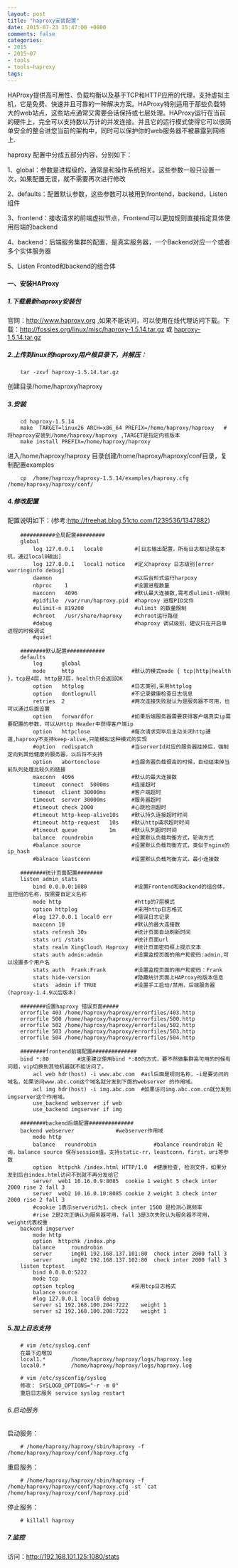 ```yaml
---
layout: post
title: "haproxy安装配置"
date: 2015-07-23 15:47:00 +0800
comments: false
categories:
- 2015
- 2015~07
- tools
- tools~haproxy
tags:
---
```


HAProxy提供高可用性、负载均衡以及基于TCP和HTTP应用的代理，支持虚拟主机，它是免费、快速并且可靠的一种解决方案。HAProxy特别适用于那些负载特大的web站点，这些站点通常又需要会话保持或七层处理。HAProxy运行在当前的硬件上，完全可以支持数以万计的并发连接。并且它的运行模式使得它可以很简单安全的整合进您当前的架构中，同时可以保护你的web服务器不被暴露到网络上.

haproxy 配置中分成五部分内容，分别如下：

1、global：参数是进程级的，通常是和操作系统相关。这些参数一般只设置一次，如果配置无误，就不需要再次进行修改

2、defaults：配置默认参数，这些参数可以被用到frontend，backend，Listen组件

3、frontend：接收请求的前端虚拟节点，Frontend可以更加规则直接指定具体使用后端的backend

4、backend：后端服务集群的配置，是真实服务器，一个Backend对应一个或者多个实体服务器

5、Listen Fronted和backend的组合体

#### 一、安装HAProxy

##### 1.下载最新haproxy安装包
官网：http://www.haproxy.org ,如果不能访问，可以使用在线代理访问下载。下载：http://fossies.org/linux/misc/haproxy-1.5.14.tar.gz 或 [haproxy-1.5.14.tar.gz](/download/tools/haproxy-1.5.14.tar.gz)

##### 2.上传到linux的haproxy用户根目录下，并解压：
```
	tar -zxvf haproxy-1.5.14.tar.gz 
```
创建目录/home/haproxy/haproxy

##### 3.安装
```
	cd haproxy-1.5.14
	make  TARGET=linux26 ARCH=x86_64 PREFIX=/home/haproxy/haproxy   #将haproxy安装到/home/haproxy/haproxy ,TARGET是指定内核版本
	make install PREFIX=/home/haproxy/haproxy  
```
进入/home/haproxy/haproxy  目录创建/home/haproxy/haproxy/conf目录，复制配置examples
```
	cp  /home/haproxy/haproxy-1.5.14/examples/haproxy.cfg  /home/haproxy/haproxy/conf/
```

##### 4.修改配置

配置说明如下：(参考:http://freehat.blog.51cto.com/1239536/1347882)

```
	###########全局配置#########
	global
		log 127.0.0.1   local0          #[日志输出配置，所有日志都记录在本机，通过local0输出]
		log 127.0.0.1   local1 notice   #定义haproxy 日志级别[error warringinfo debug]
		daemon                          #以后台形式运行harpoxy
		nbproc    1                     #设置进程数量
		maxconn   4096                  #默认最大连接数,需考虑ulimit-n限制
		#pidfile  /var/run/haproxy.pid  #haproxy 进程PID文件
		#ulimit-n 819200                #ulimit 的数量限制
		#chroot   /usr/share/haproxy    #chroot运行路径
		#debug                          #haproxy 调试级别，建议只在开启单进程的时候调试
		#quiet

	########默认配置############
	defaults
		log      global
		mode     http                  #默认的模式mode { tcp|http|health }，tcp是4层，http是7层，health只会返回OK
		option   httplog               #日志类别,采用httplog
		option   dontlognull           #不记录健康检查日志信息
		retries  2                     #两次连接失败就认为是服务器不可用，也可以通过后面设置
		option   forwardfor            #如果后端服务器需要获得客户端真实ip需要配置的参数，可以从Http Header中获得客户端ip
		option   httpclose             #每次请求完毕后主动关闭http通道,haproxy不支持keep-alive,只能模拟这种模式的实现
		#option  redispatch            #当serverId对应的服务器挂掉后，强制定向到其他健康的服务器，以后将不支持
		option   abortonclose          #当服务器负载很高的时候，自动结束掉当前队列处理比较久的链接
		maxconn  4096                  #默认的最大连接数
		timeout  connect  5000ms       #连接超时
		timeout  client 30000ms        #客户端超时
		timeout  server 30000ms        #服务器超时
		#timeout check 2000            #心跳检测超时
		#timeout http-keep-alive10s    #默认持久连接超时时间
		#timeout http-request   10s    #默认http请求超时时间
		#timeout queue          1m     #默认队列超时时间
		balance  roundrobin            #设置默认负载均衡方式，轮询方式
		#balance source                #设置默认负载均衡方式，类似于nginx的ip_hash
		#balnace leastconn             #设置默认负载均衡方式，最小连接数

	########统计页面配置########
	listen admin_stats
		bind 0.0.0.0:1080               #设置Frontend和Backend的组合体，监控组的名称，按需要自定义名称
		mode http                       #http的7层模式
		option httplog                  #采用http日志格式
		#log 127.0.0.1 local0 err       #错误日志记录
		maxconn 10                      #默认的最大连接数
		stats refresh 30s               #统计页面自动刷新时间
		stats uri /stats                #统计页面url
		stats realm XingCloud\ Haproxy  #统计页面密码框上提示文本
		stats auth admin:admin          #设置监控页面的用户和密码:admin,可以设置多个用户名
		stats auth  Frank:Frank         #设置监控页面的用户和密码：Frank
		stats hide-version              #隐藏统计页面上HAProxy的版本信息
		stats  admin if TRUE            #设置手工启动/禁用，后端服务器(haproxy-1.4.9以后版本)
		
	########设置haproxy 错误页面#####
	errorfile 403 /home/haproxy/haproxy/errorfiles/403.http
	errorfile 500 /home/haproxy/haproxy/errorfiles/500.http
	errorfile 502 /home/haproxy/haproxy/errorfiles/502.http
	errorfile 503 /home/haproxy/haproxy/errorfiles/503.http
	errorfile 504 /home/haproxy/haproxy/errorfiles/504.http

	########frontend前端配置##############
	bind *:80         #这里建议使用bind *:80的方式，要不然做集群高可用的时候有问题，vip切换到其他机器就不能访问了。
		acl web hdr(host) -i www.abc.com  #acl后面是规则名称，-i是要访问的域名，如果访问www.abc.com这个域名就分发到下面的webserver 的作用域。
		acl img hdr(host) -i img.abc.com  #如果访问img.abc.com.cn就分发到imgserver这个作用域。
		use_backend webserver if web
		use_backend imgserver if img
	
	########backend后端配置##############
	backend webserver             #webserver作用域
		mode http
		balance   roundrobin                  #balance roundrobin 轮询，balance source 保存session值，支持static-rr，leastconn，first，uri等参数
		option  httpchk /index.html HTTP/1.0  #健康检查, 检测文件，如果分发到后台index.html访问不到就不再分发给它
		server  web1 10.16.0.9:8085  cookie 1 weight 5 check inter 2000 rise 2 fall 3
		server  web2 10.16.0.10:8085 cookie 2 weight 3 check inter 2000 rise 2 fall 3
		#cookie 1表示serverid为1，check inter 1500 是检测心跳频率  
		#rise 2是2次正确认为服务器可用，fall 3是3次失败认为服务器不可用，weight代表权重
	backend imgserver
		mode http
		option  httpchk /index.php
		balance     roundrobin                          
		server      img01 192.168.137.101:80  check inter 2000 fall 3
		server      img02 192.168.137.102:80  check inter 2000 fall 3
	listen tcptest  
		bind 0.0.0.0:5222  
		mode tcp  
		option tcplog                  #采用tcp日志格式  
		balance source  
		#log 127.0.0.1 local0 debug  
		server s1 192.168.100.204:7222    weight 1  
		server s2 192.168.100.208:7222    weight 1
```

##### 5.加上日志支持

```
	# vim /etc/syslog.conf
	在最下边增加
	local1.*        /home/haproxy/haproxy/logs/haproxy.log
	local0.*        /home/haproxy/haproxy/logs/haproxy.log
```

```
	# vim /etc/sysconfig/syslog
	修改： SYSLOGD_OPTIONS="-r -m 0"
	重启日志服务 service syslog restart
```

###### 6.启动服务

启动服务：
```
	# /home/haproxy/haproxy/sbin/haproxy -f /home/haproxy/haproxy/conf/haproxy.cfg
```
重启服务：
```
	# /home/haproxy/haproxy/sbin/haproxy -f /home/haproxy/haproxy/conf/haproxy.cfg -st `cat /home/haproxy/haproxy/conf/haproxy.pid`
```
停止服务：
```
	# killall haproxy
```

##### 7.监控

访问：http://192.168.101.125:1080/stats


